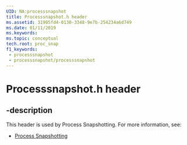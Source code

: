 ```yaml
---
UID: NA:processsnapshot
title: Processsnapshot.h header
ms.assetid: 31905fd4-0130-3348-9e7b-254234a6d749
ms.date: 01/11/2019
ms.keywords: 
ms.topic: conceptual
tech.root: proc_snap
f1_keywords:
 - processsnapshot
 - processsnapshot/processsnapshot
---
```


# Processsnapshot.h header


## -description

This header is used by Process Snapshotting. For more information, see:

- [Process Snapshotting](../_proc_snap/index.md)

